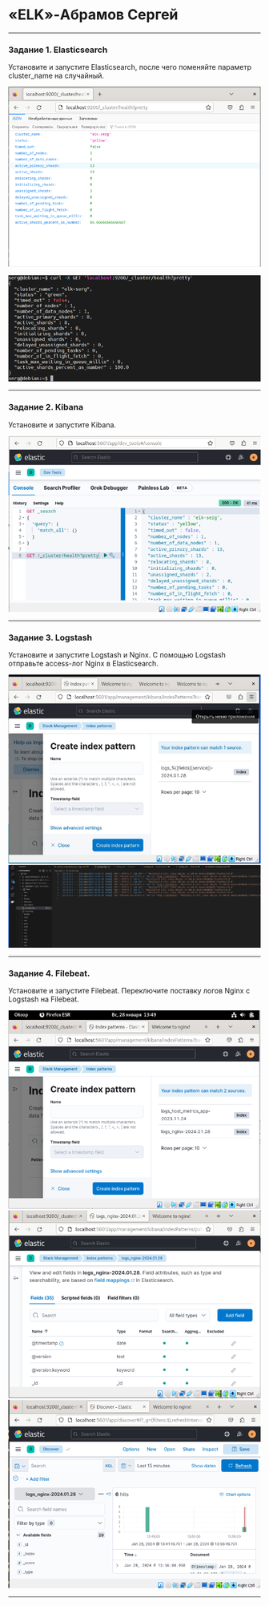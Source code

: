 # «ELK»-Абрамов Сергей

---

### Задание 1. Elasticsearch

Установите и запустите Elasticsearch, после чего поменяйте параметр cluster_name на случайный.

![elastic](https://github.com/smabramov/ELK/blob/8321a845d03f9049e9ee96b1fdb3ed608ddf2b4f/jpg/elastic.png)

![elastic1](https://github.com/smabramov/ELK/blob/8321a845d03f9049e9ee96b1fdb3ed608ddf2b4f/jpg/elastic1.png)

---

### Задание 2. Kibana

Установите и запустите Kibana.

![kibana](https://github.com/smabramov/ELK/blob/8321a845d03f9049e9ee96b1fdb3ed608ddf2b4f/jpg/kibana.png)

---

### Задание 3. Logstash

Установите и запустите Logstash и Nginx. С помощью Logstash отправьте access-лог Nginx в Elasticsearch.

![logstash](https://github.com/smabramov/ELK/blob/8321a845d03f9049e9ee96b1fdb3ed608ddf2b4f/jpg/logstash.jpg)
![logstash1](https://github.com/smabramov/ELK/blob/8321a845d03f9049e9ee96b1fdb3ed608ddf2b4f/jpg/logstash1.jpg)

---

### Задание 4. Filebeat.

Установите и запустите Filebeat. Переключите поставку логов Nginx с Logstash на Filebeat.

![nginx](https://github.com/smabramov/ELK/blob/8321a845d03f9049e9ee96b1fdb3ed608ddf2b4f/jpg/nginx.png)
![nginx1](https://github.com/smabramov/ELK/blob/8321a845d03f9049e9ee96b1fdb3ed608ddf2b4f/jpg/nginx1.png)
![nginx2](https://github.com/smabramov/ELK/blob/8321a845d03f9049e9ee96b1fdb3ed608ddf2b4f/jpg/nginx2.png)

---
